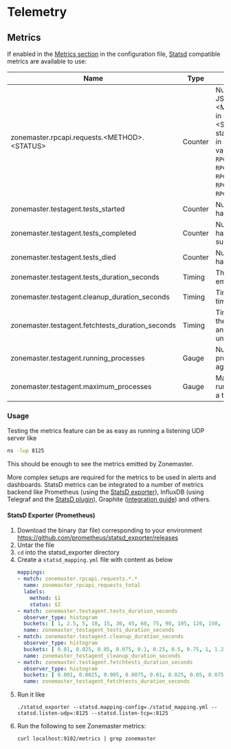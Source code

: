 # Telemetry

## Metrics

If enabled in the [Metrics section][metrics feature] in the configuration file,
[Statsd][statsd] compatible metrics are available to use:

| Name                                             | Type    | Description |
| ------------------------------------------------ | ------- | ----------- |
| zonemaster.rpcapi.requests.\<METHOD>.\<STATUS>   | Counter | Number of times the JSON RPC method \<METHOD> resulted in JSON RPC status \<STATUS>. The status is represented in string, possible values are: `RPC_PARSE_ERROR`, `RPC_INVALID_REQUEST`, `RPC_METHOD_NOT_FOUND`, `RPC_INVALID_PARAMS`, `RPC_INTERNAL_ERROR`. |
| zonemaster.testagent.tests_started               | Counter | Number of tests that have started. |
| zonemaster.testagent.tests_completed             | Counter | Number of tests that have been completed successfully. |
| zonemaster.testagent.tests_died                  | Counter | Number of tests that have died. |
| zonemaster.testagent.tests_duration_seconds      | Timing  | The duration of a test, emitted for each test. |
| zonemaster.testagent.cleanup_duration_seconds    | Timing  | Time spent to kill timed out processes. |
| zonemaster.testagent.fetchtests_duration_seconds | Timing  | Time spent selecting the next text to run and processing unfinished tests. |
| zonemaster.testagent.running_processes           | Gauge   | Number of running processes in a test agent. |
| zonemaster.testagent.maximum_processes           | Gauge   | Maximum number of running processes in a test agent. |


### Usage

Testing the metrics feature can be as easy as running a listening UDP server like

```sh
ns -lup 8125
```

This should be enough to see the metrics emitted by Zonemaster.

More complex setups are required for the metrics to be used in alerts and dashboards.
StatsD metrics can be integrated to a number of metrics backend like Prometheus (using the [StatsD exporter]), InfluxDB (using Telegraf and the [StatsD plugin]), Graphite ([integration guide]) and others.

#### StatsD Exporter (Prometheus)

1. Download the binary (tar file) corresponding to your environment https://github.com/prometheus/statsd_exporter/releases
2. Untar the file
3. `cd` into the statsd_exporter directory
4. Create a `statsd_mapping.yml` file with content as below
   ```yml
   mappings:
   - match: zonemaster.rpcapi.requests.*.*
     name: zonemaster_rpcapi_requests_total
     labels:
       method: $1
       status: $2
   - match: zonemaster.testagent.tests_duration_seconds
     observer_type: histogram
     buckets: [ 1, 2.5, 5, 10, 15, 30, 45, 60, 75, 90, 105, 120, 150, 180]
     name: zonemaster_testagent_tests_duration_seconds
   - match: zonemaster.testagent.cleanup_duration_seconds
     observer_type: histogram
     buckets: [ 0.01, 0.025, 0.05, 0.075, 0.1, 0.25, 0.5, 0.75, 1, 1.25, 1.5, 1.75, 2]
     name: zonemaster_testagent_cleanup_duration_seconds
   - match: zonemaster.testagent.fetchtests_duration_seconds
     observer_type: histogram
     buckets: [ 0.001, 0.0025, 0.005, 0.0075, 0.01, 0.025, 0.05, 0.075, 0.1, 0.25, 0.5, 0.75, 1, 1.25, 1.5, 1.75, 2, 3, 5, 10]
     name: zonemaster_testagent_fetchtests_duration_seconds
   ```
5. Run it like
   ```
   ./statsd_exporter --statsd.mapping-config=./statsd_mapping.yml --statsd.listen-udp=:8125 --statsd.listen-tcp=:8125
   ```
6. Run the following to see Zonemaster metrics:
   ```
   curl localhost:9102/metrics | grep zonemaster
   ```

[metrics feature]: Installation.md#101-metrics
[statsd]:          https://github.com/statsd/statsd
[StatsD exporter]: https://github.com/prometheus/statsd_exporter
[StatsD plugin]:   https://github.com/influxdata/telegraf/tree/master/plugins/inputs/statsd
[integration guide]: https://github.com/statsd/statsd/blob/master/docs/graphite.md
